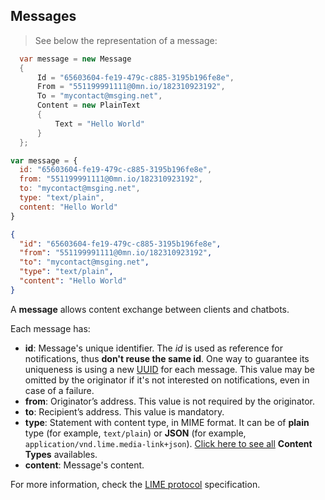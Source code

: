 ## Messages

> See below the representation of a message:

```csharp
  var message = new Message
  {
      Id = "65603604-fe19-479c-c885-3195b196fe8e",
      From = "551199991111@0mn.io/182310923192",
      To = "mycontact@msging.net",
      Content = new PlainText
      {
          Text = "Hello World"
      }
  };
```

```javascript
var message = {
  id: "65603604-fe19-479c-c885-3195b196fe8e",
  from: "551199991111@0mn.io/182310923192",
  to: "mycontact@msging.net",
  type: "text/plain",
  content: "Hello World"
}
```

```json
{
  "id": "65603604-fe19-479c-c885-3195b196fe8e",
  "from": "551199991111@0mn.io/182310923192",
  "to": "mycontact@msging.net",
  "type": "text/plain",
  "content": "Hello World"
}
```

A **message** allows content exchange between clients and chatbots.

Each message has:

- **id**: Message's unique identifier. The *id* is used as reference for notifications, thus **don't reuse the same id**. One way to guarantee its uniqueness is using a new [UUID](https://en.wikipedia.org/wiki/Universally_unique_identifier) for each message. This value may be omitted by the originator if it's not interested on notifications, even in case of a failure.
- **from**: Originator’s address. This value is not required by the originator.
- **to**: Recipient’s address. This value is mandatory.
- **type**: Statement with content type, in MIME format. It can be of **plain** type (for example, `text/plain`) or **JSON** (for example, `application/vnd.lime.media-link+json`). [Click here to see all](#content-types) **Content Types** availables.
- **content**: Message's content.

For more information, check the [LIME protocol](http://limeprotocol.org/index.html#message) specification.